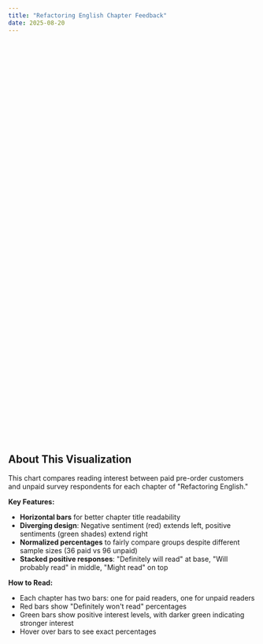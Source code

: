 ```yaml
---
title: "Refactoring English Chapter Feedback"
date: 2025-08-20
---
```


<script src="/third-party/chart.js/4.5.0/chart.umd.js"></script>

<div style="width: 100%; height: 800px; margin: 20px 0;">
  <canvas id="chapterFeedbackChart"></canvas>
</div>

<script>
// Parse CSV data
async function parseCSV(filename) {
  const response = await fetch(filename);
  const text = await response.text();
  const lines = text.trim().split('\n');
  const headers = lines[0].split(',');

  const data = [];
  for (let i = 1; i < lines.length; i++) {
    const values = lines[i].split(',');
    const row = {};
    for (let j = 0; j < headers.length; j++) {
      row[headers[j]] = values[j] || '';
    }
    data.push(row);
  }
  return { headers, data };
}

// Extract chapter names from headers
function getChapterNames(headers) {
  return headers.slice(1).map(header => {
    const match = header.match(/\[([^\]]+)\]/);
    return match ? match[1] : header;
  });
}

// Clean response text (remove emojis)
function cleanResponse(response) {
  if (!response) return '';
  return response.replace(/^[🤩🙂🤔👎]\s*/, '').trim();
}

// Count responses for each chapter
function countResponses(data, headers) {
  const chapters = getChapterNames(headers);
  const results = {};

  chapters.forEach((chapter, index) => {
    const headerName = headers[index + 1]; // +1 to skip timestamp column
    const counts = {
      'Definitely will read': 0,
      'Will probably read': 0,
      'Might read': 0,
      'Definitely won\'t read': 0,
      total: 0
    };

    data.forEach(row => {
      const response = cleanResponse(row[headerName]);
      if (response) {
        counts.total++;
        if (response.includes('Definitely will read')) {
          counts['Definitely will read']++;
        } else if (response.includes('Will probably read')) {
          counts['Will probably read']++;
        } else if (response.includes('Might read')) {
          counts['Might read']++;
        } else if (response.includes('Definitely won\'t read')) {
          counts['Definitely won\'t read']++;
        }
      }
    });

    results[chapter] = counts;
  });

  return results;
}

// Convert counts to percentages
function countsToPercentages(counts) {
  const percentages = {};
  Object.keys(counts).forEach(chapter => {
    const chapterCounts = counts[chapter];
    const total = chapterCounts.total;

    percentages[chapter] = {
      'Definitely will read': total > 0 ? (chapterCounts['Definitely will read'] / total) * 100 : 0,
      'Will probably read': total > 0 ? (chapterCounts['Will probably read'] / total) * 100 : 0,
      'Might read': total > 0 ? (chapterCounts['Might read'] / total) * 100 : 0,
      'Definitely won\'t read': total > 0 ? (chapterCounts['Definitely won\'t read'] / total) * 100 : 0,
      total: total
    };
  });

  return percentages;
}

// Create chart data
function createChartData(paidPercentages, unpaidPercentages) {
  const chapters = Object.keys(paidPercentages);

  // Create labels - one per chapter
  const labels = chapters;

  // Create datasets for each response type and group (paid/unpaid)
  const datasets = [];

  // Prepare data arrays
  const paidNegative = [];
  const unpaidNegative = [];
  const paidDefinitely = [];
  const unpaidDefinitely = [];
  const paidProbably = [];
  const unpaidProbably = [];
  const paidMight = [];
  const unpaidMight = [];

  chapters.forEach(chapter => {
    const paid = paidPercentages[chapter];
    const unpaid = unpaidPercentages[chapter];

    // Negative values for "won't read"
    paidNegative.push(-paid['Definitely won\'t read']);
    unpaidNegative.push(-unpaid['Definitely won\'t read']);

    // Positive values - base layer first
    paidDefinitely.push(paid['Definitely will read']);
    unpaidDefinitely.push(unpaid['Definitely will read']);

    paidProbably.push(paid['Will probably read']);
    unpaidProbably.push(unpaid['Will probably read']);

    paidMight.push(paid['Might read']);
    unpaidMight.push(unpaid['Might read']);
  });

  // Create datasets - negative sentiment first
  datasets.push({
    label: 'Paid - Won\'t read',
    data: paidNegative,
    backgroundColor: '#d32f2f',
    borderColor: '#b71c1c',
    borderWidth: 1,
    stack: 'paid'
  });

  datasets.push({
    label: 'Unpaid - Won\'t read',
    data: unpaidNegative,
    backgroundColor: '#ef5350',
    borderColor: '#d32f2f',
    borderWidth: 1,
    stack: 'unpaid'
  });

  // Positive sentiments - paid group
  datasets.push({
    label: 'Paid - Definitely will read',
    data: paidDefinitely,
    backgroundColor: '#2e7d32',
    borderColor: '#1b5e20',
    borderWidth: 1,
    stack: 'paid'
  });

  datasets.push({
    label: 'Paid - Will probably read',
    data: paidProbably,
    backgroundColor: '#43a047',
    borderColor: '#2e7d32',
    borderWidth: 1,
    stack: 'paid'
  });

  datasets.push({
    label: 'Paid - Might read',
    data: paidMight,
    backgroundColor: '#81c784',
    borderColor: '#43a047',
    borderWidth: 1,
    stack: 'paid'
  });

  // Positive sentiments - unpaid group
  datasets.push({
    label: 'Unpaid - Definitely will read',
    data: unpaidDefinitely,
    backgroundColor: '#388e3c',
    borderColor: '#2e7d32',
    borderWidth: 1,
    stack: 'unpaid'
  });

  datasets.push({
    label: 'Unpaid - Will probably read',
    data: unpaidProbably,
    backgroundColor: '#66bb6a',
    borderColor: '#43a047',
    borderWidth: 1,
    stack: 'unpaid'
  });

  datasets.push({
    label: 'Unpaid - Might read',
    data: unpaidMight,
    backgroundColor: '#a5d6a7',
    borderColor: '#66bb6a',
    borderWidth: 1,
    stack: 'unpaid'
  });

  return { labels, datasets };
}

// Initialize chart
async function initChart() {
  try {
    // Load both CSV files
    const [paidCSV, unpaidCSV] = await Promise.all([
      parseCSV('paid-redacted.csv'),
      parseCSV('unpaid-redacted.csv')
    ]);

    // Count responses
    const paidCounts = countResponses(paidCSV.data, paidCSV.headers);
    const unpaidCounts = countResponses(unpaidCSV.data, unpaidCSV.headers);

    // Convert to percentages
    const paidPercentages = countsToPercentages(paidCounts);
    const unpaidPercentages = countsToPercentages(unpaidCounts);

    // Create chart data
    const chartData = createChartData(paidPercentages, unpaidPercentages);

    // Create chart
    const ctx = document.getElementById('chapterFeedbackChart').getContext('2d');
    new Chart(ctx, {
      type: 'bar',
      data: chartData,
      options: {
        indexAxis: 'y',
        responsive: true,
        maintainAspectRatio: false,
        plugins: {
          title: {
            display: true,
            text: 'Chapter Reading Interest: Paid vs Unpaid Readers',
            font: {
              size: 16,
              weight: 'bold'
            }
          },
          legend: {
            display: true,
            position: 'bottom'
          },
          tooltip: {
            callbacks: {
              title: function(context) {
                const chapter = context[0].label;
                return `${chapter}`;
              },
              label: function(context) {
                const value = Math.abs(context.parsed.x);
                const sentiment = context.dataset.label;
                return `${sentiment}: ${value.toFixed(1)}%`;
              }
            }
          }
        },
        scales: {
          x: {
            stacked: true,
            grid: {
              drawOnChartArea: true,
              color: function(context) {
                return context.tick.value === 0 ? '#000' : '#e0e0e0';
              },
              lineWidth: function(context) {
                return context.tick.value === 0 ? 2 : 1;
              }
            },
            ticks: {
              callback: function(value) {
                return Math.abs(value) + '%';
              }
            },
            title: {
              display: true,
              text: '← Won\'t Read    |    Will Read →'
            }
          },
          y: {
            stacked: true
          }
        },
        elements: {
          bar: {
            borderWidth: 1
          }
        }
      }
    });

  } catch (error) {
    console.error('Error loading chart data:', error);
    document.getElementById('chapterFeedbackChart').innerHTML =
      '<p style="text-align: center; color: red;">Error loading chart data. Please check that the CSV files are accessible.</p>';
  }
}

// Initialize when page loads
document.addEventListener('DOMContentLoaded', initChart);
</script>

## About This Visualization

This chart compares reading interest between paid pre-order customers and unpaid survey respondents for each chapter of "Refactoring English."

**Key Features:**

- **Horizontal bars** for better chapter title readability
- **Diverging design**: Negative sentiment (red) extends left, positive sentiments (green shades) extend right
- **Normalized percentages** to fairly compare groups despite different sample sizes (36 paid vs 96 unpaid)
- **Stacked positive responses**: "Definitely will read" at base, "Will probably read" in middle, "Might read" on top

**How to Read:**

- Each chapter has two bars: one for paid readers, one for unpaid readers
- Red bars show "Definitely won't read" percentages
- Green bars show positive interest levels, with darker green indicating stronger interest
- Hover over bars to see exact percentages
